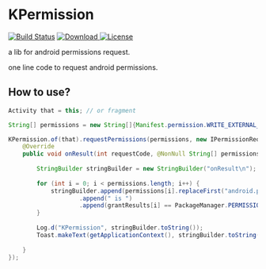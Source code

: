 # KPermission
[![Build Status](https://travis-ci.org/ClaymanTwinkle/KPermission.svg?branch=master)](https://travis-ci.org/ClaymanTwinkle/KPermission)
[![Download](https://api.bintray.com/packages/claymantwinkle/maven/kpermission/images/download.svg) ](https://bintray.com/claymantwinkle/maven/kpermission/_latestVersion)
[![License](https://img.shields.io/badge/license-Apache%202-blue.svg)](https://www.apache.org/licenses/LICENSE-2.0)

a lib for android permissions request.

one line code to request android permissions.

## How to use?

```java
Activity that = this; // or fragment

String[] permissions = new String[]{Manifest.permission.WRITE_EXTERNAL_STORAGE};  // permissions

KPermission.of(that).requestPermissions(permissions, new IPermissionRequest.IPermissionCallback() { // request 
    @Override
    public void onResult(int requestCode, @NonNull String[] permissions, @NonNull int[] grantResults) { // callback
        
        StringBuilder stringBuilder = new StringBuilder("onResult\n");
        
        for (int i = 0; i < permissions.length; i++) {
            stringBuilder.append(permissions[i].replaceFirst("android.permission.", ""))
                    .append(" is ")
                    .append(grantResults[i] == PackageManager.PERMISSION_GRANTED ? "granted" : "denied");
        }
        
        Log.d("KPermission", stringBuilder.toString());
        Toast.makeText(getApplicationContext(), stringBuilder.toString(), Toast.LENGTH_SHORT).show();
        
    }
});
```